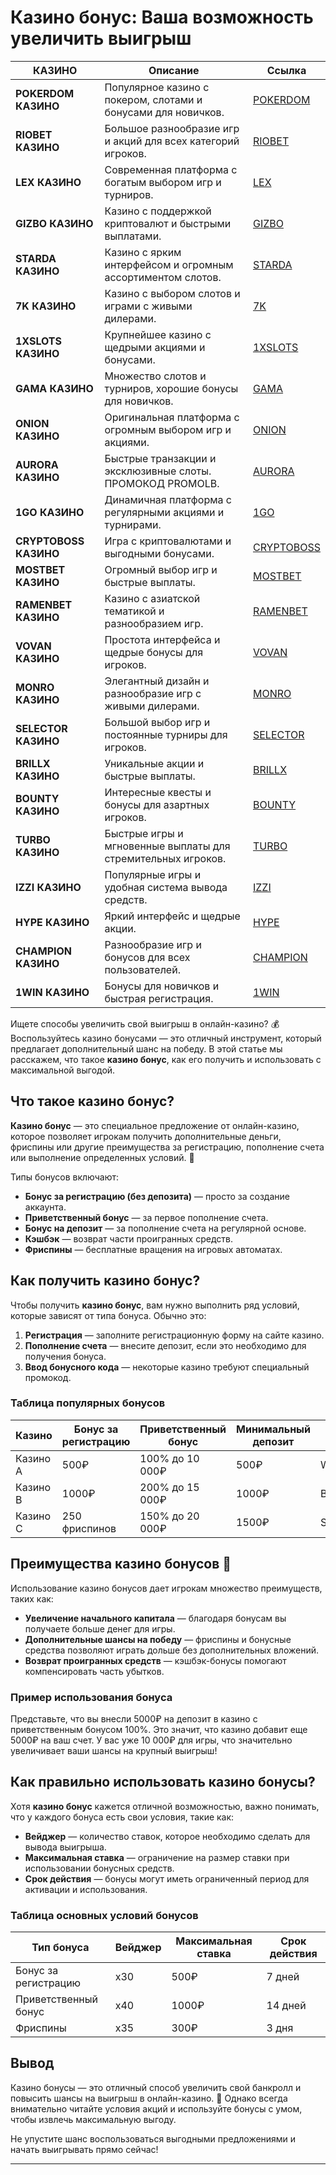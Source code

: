 # Казино бонус: Ваша возможность увеличить выигрыш
| КАЗИНО          | Описание                                                                                   | Ссылка          |
|-----------------|--------------------------------------------------------------------------------------------|-----------------|
| **POKERDOM КАЗИНО**  | Популярное казино с покером, слотами и бонусами для новичков.                             | [POKERDOM](https://brandplay.link/Bxg7SC7H) |
| **RIOBET КАЗИНО**    | Большое разнообразие игр и акций для всех категорий игроков.                             | [RIOBET](https://brandplay.link/dtx89f2L) |
| **LEX КАЗИНО**       | Современная платформа с богатым выбором игр и турниров.                                  | [LEX](https://brandplay.link/2HFTmBc8) |
| **GIZBO КАЗИНО**     | Казино с поддержкой криптовалют и быстрыми выплатами.                                    | [GIZBO](https://gizbo-tea02.com/c8e962e89) |
| **STARDA КАЗИНО**    | Казино с ярким интерфейсом и огромным ассортиментом слотов.                              | [STARDA](https://brandplay.link/cpFQbWKn) |
| **7K КАЗИНО**        | Казино с выбором слотов и играми с живыми дилерами.                                      | [7K](https://brandplay.link/dd46bNgD) |
| **1XSLOTS КАЗИНО**   | Крупнейшее казино с щедрыми акциями и бонусами.                                          | [1XSLOTS](https://brandplay.link/R4xfxqdm) |
| **GAMA КАЗИНО**      | Множество слотов и турниров, хорошие бонусы для новичков.                                | [GAMA](https://brandplay.link/zrZpLFTP) |
| **ONION КАЗИНО**     | Оригинальная платформа с огромным выбором игр и акциями.                                 | [ONION](https://obclk001-2d.top/click?offer_id=986&partner_id=10542&landing_id=1798&utm_medium=affiliate&sub_1=oncasino3) |
| **AURORA КАЗИНО**    | Быстрые транзакции и эксклюзивные слоты. ПРОМОКОД PROMOLB.                               | [AURORA](https://10trafic-stat2.com/click/668546566bcc6313411604c7/6766/15114/subaccount?promocode=PROMOLB) |
| **1GO КАЗИНО**       | Динамичная платформа с регулярными акциями и турнирами.                                  | [1GO](https://1go-ircp01.com/ce015f410) |
| **CRYPTOBOSS КАЗИНО**| Игра с криптовалютами и выгодными бонусами.                                              | [CRYPTOBOSS](https://cryptobossc.online/d847bcfa9) |
| **MOSTBET КАЗИНО**   | Огромный выбор игр и быстрые выплаты.                                                    | [MOSTBET](https://ktbtis024ifqfn0mst.com/beQs) |
| **RAMENBET КАЗИНО**  | Казино с азиатской тематикой и разнообразием игр.                                        | [RAMENBET](https://get.saltyram.com/ru/registration?apkpop=0&partner=p24970p3296034p5526) |
| **VOVAN КАЗИНО**     | Простота интерфейса и щедрые бонусы для игроков.                                         | [VOVAN](https://vovan.site/d098ab058) |
| **MONRO КАЗИНО**     | Элегантный дизайн и разнообразие игр с живыми дилерами.                                  | [MONRO](https://mnr-ircp01.com/c3ce72a2c) |
| **SELECTOR КАЗИНО**  | Большой выбор игр и постоянные турниры для игроков.                                      | [SELECTOR](https://gosel.vc/SELVK) |
| **BRILLX КАЗИНО**    | Уникальные акции и быстрые выплаты.                                                      | [BRILLX](https://brillx.run/BRIVK) |
| **BOUNTY КАЗИНО**    | Интересные квесты и бонусы для азартных игроков.                                         | [BOUNTY](https://bounty-casino.de/BOVK) |
| **TURBO КАЗИНО**     | Быстрые игры и мгновенные выплаты для стремительных игроков.                             | [TURBO](https://turbo-casino.cc/TURVK) |
| **IZZI КАЗИНО**      | Популярные игры и удобная система вывода средств.                                        | [IZZI](https://izzi-fr03.com/ca7c8a7b7) |
| **HYPE КАЗИНО**      | Яркий интерфейс и щедрые акции.                                                          | [HYPE](https://hypekaz.com/dc2f44ad0) |
| **CHAMPION КАЗИНО**  | Разнообразие игр и бонусов для всех пользователей.                                       | [CHAMPION](https://champcasino.ink/pobeda/doa-hats?p80412p305331p112c) |
| **1WIN КАЗИНО**      | Бонусы для новичков и быстрая регистрация.                                               | [1WIN](https://brandplay.link/6F5VqbyZ) |

Ищете способы увеличить свой выигрыш в онлайн-казино? 💰 Воспользуйтесь казино бонусами — это отличный инструмент, который предлагает дополнительный шанс на победу. В этой статье мы расскажем, что такое **казино бонус**, как его получить и использовать с максимальной выгодой.

## Что такое казино бонус?

**Казино бонус** — это специальное предложение от онлайн-казино, которое позволяет игрокам получить дополнительные деньги, фриспины или другие преимущества за регистрацию, пополнение счета или выполнение определенных условий. 🎰

Типы бонусов включают:

- **Бонус за регистрацию (без депозита)** — просто за создание аккаунта.
- **Приветственный бонус** — за первое пополнение счета.
- **Бонус на депозит** — за пополнение счета на регулярной основе.
- **Кэшбэк** — возврат части проигранных средств.
- **Фриспины** — бесплатные вращения на игровых автоматах.

## Как получить казино бонус? 

Чтобы получить **казино бонус**, вам нужно выполнить ряд условий, которые зависят от типа бонуса. Обычно это:

1. **Регистрация** — заполните регистрационную форму на сайте казино.
2. **Пополнение счета** — внесите депозит, если это необходимо для получения бонуса.
3. **Ввод бонусного кода** — некоторые казино требуют специальный промокод.

### Таблица популярных бонусов

| Казино                | Бонус за регистрацию | Приветственный бонус | Минимальный депозит | Промокод |
|-----------------------|----------------------|-----------------------|---------------------|----------|
| Казино А              | 500₽                 | 100% до 10 000₽       | 500₽                | WELCOME  |
| Казино B              | 1000₽                | 200% до 15 000₽       | 1000₽               | BONUS2024|
| Казино C              | 250 фриспинов         | 150% до 20 000₽       | 1500₽               | SPINWIN  |

## Преимущества казино бонусов 🎉

Использование казино бонусов дает игрокам множество преимуществ, таких как:

- **Увеличение начального капитала** — благодаря бонусам вы получаете больше денег для игры.
- **Дополнительные шансы на победу** — фриспины и бонусные средства позволяют играть дольше без дополнительных вложений.
- **Возврат проигранных средств** — кэшбэк-бонусы помогают компенсировать часть убытков.

### Пример использования бонуса

Представьте, что вы внесли 5000₽ на депозит в казино с приветственным бонусом 100%. Это значит, что казино добавит еще 5000₽ на ваш счет. У вас уже 10 000₽ для игры, что значительно увеличивает ваши шансы на крупный выигрыш!

## Как правильно использовать казино бонусы?

Хотя **казино бонус** кажется отличной возможностью, важно понимать, что у каждого бонуса есть свои условия, такие как:

- **Вейджер** — количество ставок, которое необходимо сделать для вывода выигрыша.
- **Максимальная ставка** — ограничение на размер ставки при использовании бонусных средств.
- **Срок действия** — бонусы могут иметь ограниченный период для активации и использования.

### Таблица основных условий бонусов

| Тип бонуса            | Вейджер | Максимальная ставка | Срок действия |
|-----------------------|--------|---------------------|---------------|
| Бонус за регистрацию  | x30    | 500₽                | 7 дней        |
| Приветственный бонус  | x40    | 1000₽               | 14 дней       |
| Фриспины              | x35    | 300₽                | 3 дня         |

## Вывод

Казино бонусы — это отличный способ увеличить свой банкролл и повысить шансы на выигрыш в онлайн-казино. 💸 Однако всегда внимательно читайте условия акций и используйте бонусы с умом, чтобы извлечь максимальную выгоду.

Не упустите шанс воспользоваться выгодными предложениями и начать выигрывать прямо сейчас!

---

